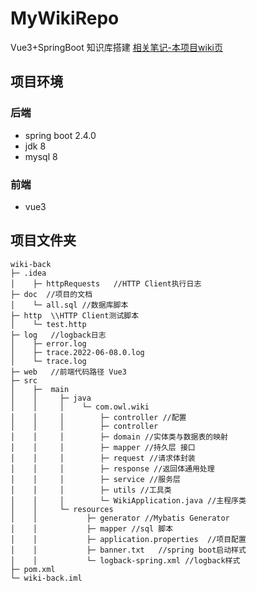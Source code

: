 # MyWikiRepo
Vue3+SpringBoot 知识库搭建  [相关笔记-本项目wiki页](https://github.com/hairyOwl/MyWikiRepo/wiki)

## 项目环境
### 后端
- spring boot 2.4.0
- jdk 8
- mysql 8
### 前端
- vue3

## 项目文件夹
```
wiki-back
├─ .idea
│    ├─ httpRequests   //HTTP Client执行日志
├─ doc  //项目的文档
│    └─ all.sql //数据库脚本
├─ http  \\HTTP Client测试脚本
│    └─ test.http
├─ log   //logback日志
│    ├─ error.log
│    ├─ trace.2022-06-08.0.log
│    └─ trace.log
├─ web   //前端代码路径 Vue3
├─ src
│    ├─  main
│    │     ├─ java
│    │     │    └─ com.owl.wiki
│    │     │        ├─ controller //配置
│    │     │        ├─ controller
│    │     │        ├─ domain //实体类与数据表的映射
│    │     │        ├─ mapper //持久层 接口
│    │     │        ├─ request //请求体封装
│    │     │        ├─ response //返回体通用处理
│    │     │        ├─ service //服务层
│    │     │        ├─ utils //工具类
│    │     │        └─ WikiApplication.java //主程序类
│    │     └─ resources
│    │           ├─ generator //Mybatis Generator
│    │           ├─ mapper //sql 脚本
│    │           ├─ application.properties  //项目配置
│    │           ├─ banner.txt   //spring boot启动样式
│    │           └─ logback-spring.xml //logback样式
├─ pom.xml
└─ wiki-back.iml
```

